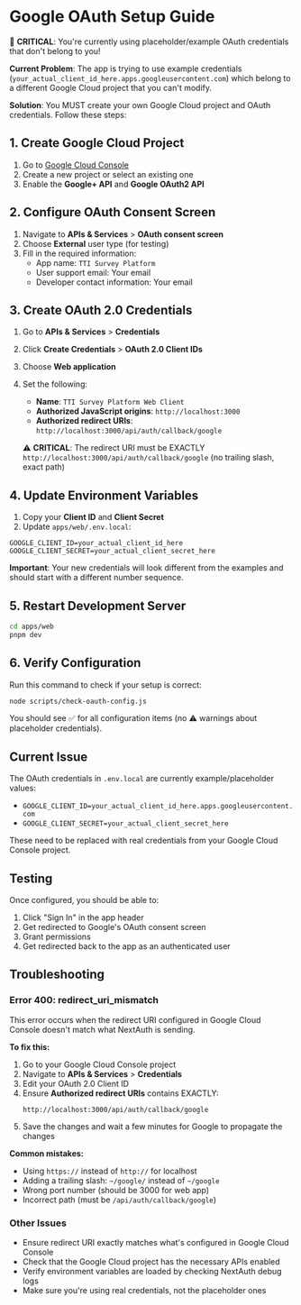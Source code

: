 # Google OAuth Setup Guide

🚨 **CRITICAL**: You're currently using placeholder/example OAuth credentials that don't belong to you!

**Current Problem**: The app is trying to use example credentials (`your_actual_client_id_here.apps.googleusercontent.com`) which belong to a different Google Cloud project that you can't modify.

**Solution**: You MUST create your own Google Cloud project and OAuth credentials. Follow these steps:

## 1. Create Google Cloud Project

1. Go to [Google Cloud Console](https://console.cloud.google.com/)
2. Create a new project or select an existing one
3. Enable the **Google+ API** and **Google OAuth2 API**

## 2. Configure OAuth Consent Screen

1. Navigate to **APIs & Services** > **OAuth consent screen**
2. Choose **External** user type (for testing)
3. Fill in the required information:
   - App name: `TTI Survey Platform`
   - User support email: Your email
   - Developer contact information: Your email

## 3. Create OAuth 2.0 Credentials

1. Go to **APIs & Services** > **Credentials**
2. Click **Create Credentials** > **OAuth 2.0 Client IDs**
3. Choose **Web application**
4. Set the following:
   - **Name**: `TTI Survey Platform Web Client`
   - **Authorized JavaScript origins**: `http://localhost:3000`
   - **Authorized redirect URIs**: `http://localhost:3000/api/auth/callback/google`

   ⚠️ **CRITICAL**: The redirect URI must be EXACTLY `http://localhost:3000/api/auth/callback/google` (no trailing slash, exact path)

## 4. Update Environment Variables

1. Copy your **Client ID** and **Client Secret**
2. Update `apps/web/.env.local`:

```env
GOOGLE_CLIENT_ID=your_actual_client_id_here
GOOGLE_CLIENT_SECRET=your_actual_client_secret_here
```

**Important**: Your new credentials will look different from the examples and should start with a different number sequence.

## 5. Restart Development Server

```bash
cd apps/web
pnpm dev
```

## 6. Verify Configuration

Run this command to check if your setup is correct:

```bash
node scripts/check-oauth-config.js
```

You should see ✅ for all configuration items (no ⚠️ warnings about placeholder credentials).

## Current Issue

The OAuth credentials in `.env.local` are currently example/placeholder values:
- `GOOGLE_CLIENT_ID=your_actual_client_id_here.apps.googleusercontent.com`
- `GOOGLE_CLIENT_SECRET=your_actual_client_secret_here`

These need to be replaced with real credentials from your Google Cloud Console project.

## Testing

Once configured, you should be able to:
1. Click "Sign In" in the app header
2. Get redirected to Google's OAuth consent screen
3. Grant permissions
4. Get redirected back to the app as an authenticated user

## Troubleshooting

### Error 400: redirect_uri_mismatch

This error occurs when the redirect URI configured in Google Cloud Console doesn't match what NextAuth is sending. 

**To fix this:**

1. Go to your Google Cloud Console project
2. Navigate to **APIs & Services** > **Credentials**
3. Edit your OAuth 2.0 Client ID
4. Ensure **Authorized redirect URIs** contains EXACTLY:
   ```
   http://localhost:3000/api/auth/callback/google
   ```
5. Save the changes and wait a few minutes for Google to propagate the changes

**Common mistakes:**
- Using `https://` instead of `http://` for localhost
- Adding a trailing slash: `~/google/` instead of `~/google`
- Wrong port number (should be 3000 for web app)
- Incorrect path (must be `/api/auth/callback/google`)

### Other Issues

- Ensure redirect URI exactly matches what's configured in Google Cloud Console
- Check that the Google Cloud project has the necessary APIs enabled
- Verify environment variables are loaded by checking NextAuth debug logs
- Make sure you're using real credentials, not the placeholder ones
